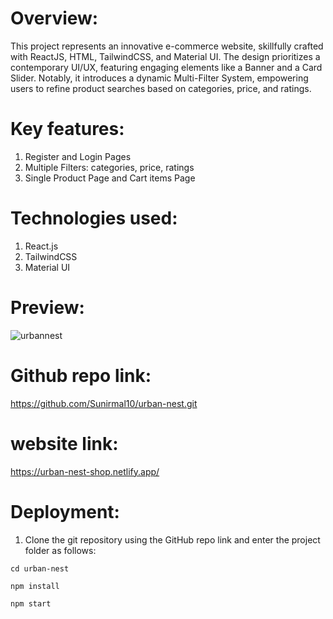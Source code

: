 # Overview:

This project represents an innovative e-commerce website, skillfully crafted with ReactJS, HTML, TailwindCSS, and Material UI. The design prioritizes a contemporary UI/UX, featuring engaging elements like a Banner and a Card Slider. Notably, it introduces a dynamic Multi-Filter System, empowering users to refine product searches based on categories, price, and ratings.

# Key features:

1. Register and Login Pages
2. Multiple Filters: categories, price, ratings
3. Single Product Page and Cart items Page

# Technologies used:

1. React.js
2. TailwindCSS
3. Material UI

# Preview:

![urbannest](https://github.com/Sunirmal10/urban-nest/assets/119140881/f227c43d-e772-4ee5-9bbc-c3467cbcb011)

# Github repo link:

https://github.com/Sunirmal10/urban-nest.git

# website link:

https://urban-nest-shop.netlify.app/

# Deployment:

1. Clone the git repository using the GitHub repo link and enter the project folder as follows:

 ```
cd urban-nest
```

```
npm install
```

```
npm start
```
